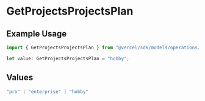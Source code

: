 # GetProjectsProjectsPlan

## Example Usage

```typescript
import { GetProjectsProjectsPlan } from "@vercel/sdk/models/operations/getprojects.js";

let value: GetProjectsProjectsPlan = "hobby";
```

## Values

```typescript
"pro" | "enterprise" | "hobby"
```